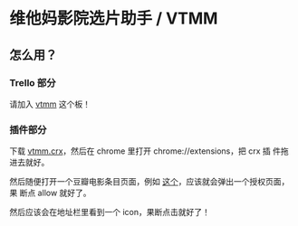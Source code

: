 # 维他妈影院选片助手 / VTMM

## 怎么用？


### Trello 部分

请加入 [vtmm](https://trello.com/b/dNw2trBR/vtmm) 这个板！


### 插件部分

下载 [vtmm.crx](vtmm.crx)，然后在 chrome 里打开 chrome://extensions，把 crx 插
件拖进去就好。


然后随便打开一个豆瓣电影条目页面，例如
[这个](http://movie.douban.com/subject/1291841/)，应该就会弹出一个授权页面，果
断点 allow 就好了。


然后应该会在地址栏里看到一个 icon，果断点击就好了！
